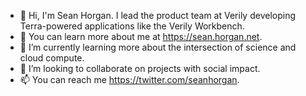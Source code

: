 - 👋 Hi, I'm Sean Horgan. I lead the product team at Verily developing Terra-powered applications like the Verily Workbench.
- 👀 You can learn more about me at https://sean.horgan.net.
- 🌱 I’m currently learning more about the intersection of science and cloud compute.
- 💞️ I’m looking to collaborate on projects with social impact.
- 📫 You can reach me https://twitter.com/seanhorgan.

<!---
seanhorgan/seanhorgan is a ✨ special ✨ repository because its `README.md` (this file) appears on your GitHub profile.
You can click the Preview link to take a look at your changes.
--->
